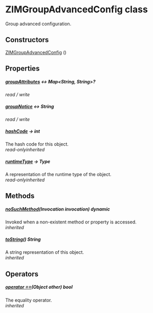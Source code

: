 


# ZIMGroupAdvancedConfig class









<p>Group advanced configuration.</p>




## Constructors

[ZIMGroupAdvancedConfig](../zego_uikit_prebuilt_live_audio_room/ZIMGroupAdvancedConfig/ZIMGroupAdvancedConfig.md) ()

   


## Properties

##### [groupAttributes](../zego_uikit_prebuilt_live_audio_room/ZIMGroupAdvancedConfig/groupAttributes.md) &#8596; Map&lt;String, String>?



  
_<span class="feature">read / write</span>_



##### [groupNotice](../zego_uikit_prebuilt_live_audio_room/ZIMGroupAdvancedConfig/groupNotice.md) &#8596; String



  
_<span class="feature">read / write</span>_



##### [hashCode](../zego_uikit_prebuilt_live_audio_room/ZIMGroupAdvancedConfig/hashCode.md) &#8594; int



The hash code for this object.  
_<span class="feature">read-only</span><span class="feature">inherited</span>_



##### [runtimeType](../zego_uikit_prebuilt_live_audio_room/ZIMGroupAdvancedConfig/runtimeType.md) &#8594; Type



A representation of the runtime type of the object.  
_<span class="feature">read-only</span><span class="feature">inherited</span>_





## Methods

##### [noSuchMethod](../zego_uikit_prebuilt_live_audio_room/ZIMGroupAdvancedConfig/noSuchMethod.md)(Invocation invocation) dynamic



Invoked when a non-existent method or property is accessed.  
_<span class="feature">inherited</span>_



##### [toString](../zego_uikit_prebuilt_live_audio_room/ZIMGroupAdvancedConfig/toString.md)() String



A string representation of this object.  
_<span class="feature">inherited</span>_





## Operators

##### [operator ==](../zego_uikit_prebuilt_live_audio_room/ZIMGroupAdvancedConfig/operator_equals.md)(Object other) bool



The equality operator.  
_<span class="feature">inherited</span>_















